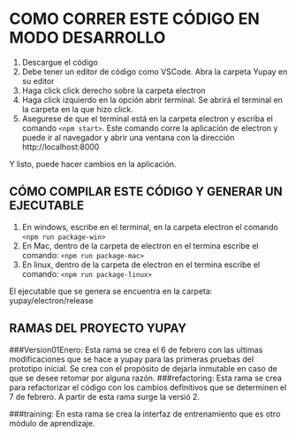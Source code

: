 # COMO CORRER ESTE CÓDIGO EN MODO DESARROLLO
1.  Descargue el código
2.  Debe tener un editor de código como VSCode. Abra la carpeta Yupay en su editor
3.  Haga click click derecho sobre la carpeta electron
4.  Haga click izquierdo en la opción abrir terminal. Se abrirá el terminal en la carpeta en la que hizo click.
5.  Asegurese de que el terminal está en la carpeta electron y escriba el comando `<npm start>`. Este comando corre la aplicación
de electron y puede ir al navegador y abrir una ventana con la dirección http://localhost:8000

Y listo, puede hacer cambios en la aplicación. 

## CÓMO COMPILAR ESTE CÓDIGO Y GENERAR UN EJECUTABLE 

1. En windows, escribe en el terminal, en la carpeta electron el comando `<npm run package-win>`
2. En Mac, dentro de la carpeta de electron en el termina escribe el comando: `<npm run package-mac>`
3. En linux, dentro de la carpeta de electron en el termina escribe el comando: `<npm run package-linux>`

El ejecutable que se genera se encuentra en la carpeta: yupay/electron/release

## RAMAS DEL PROYECTO YUPAY
###Version01Enero: 
Esta rama se crea el 6 de febrero con las ultimas modificaciones que se hace a yupay para las primeras pruebas del prototipo inicial. Se crea con el propósito de dejarla inmutable en caso de que se desee retomar por alguna razón.
###refactoring: 
Esta rama se crea para refactorizar el código con los cambios definitivos que se determinen el 7 de febrero. A partir de esta rama surge la versió 2. 

###training:
En esta rama se crea la interfaz de entrenamiento que es otro módulo de aprendizaje.
